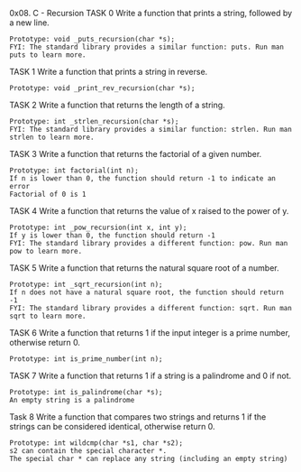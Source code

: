 0x08. C - Recursion
TASK 0 Write a function that prints a string, followed by a new line.

    Prototype: void _puts_recursion(char *s);
    FYI: The standard library provides a similar function: puts. Run man puts to learn more.

TASK 1 Write a function that prints a string in reverse.

    Prototype: void _print_rev_recursion(char *s);

TASK 2 Write a function that returns the length of a string.

    Prototype: int _strlen_recursion(char *s);
    FYI: The standard library provides a similar function: strlen. Run man strlen to learn more.

TASK 3 Write a function that returns the factorial of a given number.

    Prototype: int factorial(int n);
    If n is lower than 0, the function should return -1 to indicate an error
    Factorial of 0 is 1

TASK 4 Write a function that returns the value of x raised to the power of y.

    Prototype: int _pow_recursion(int x, int y);
    If y is lower than 0, the function should return -1
    FYI: The standard library provides a different function: pow. Run man pow to learn more.

TASK 5 Write a function that returns the natural square root of a number.

    Prototype: int _sqrt_recursion(int n);
    If n does not have a natural square root, the function should return -1
    FYI: The standard library provides a different function: sqrt. Run man sqrt to learn more.

TASK 6 Write a function that returns 1 if the input integer is a prime number, otherwise return 0.

    Prototype: int is_prime_number(int n);

TASK 7 Write a function that returns 1 if a string is a palindrome and 0 if not.

    Prototype: int is_palindrome(char *s);
    An empty string is a palindrome

Task 8 Write a function that compares two strings and returns 1 if the strings can be considered identical, otherwise return 0.

    Prototype: int wildcmp(char *s1, char *s2);
    s2 can contain the special character *.
    The special char * can replace any string (including an empty string)
